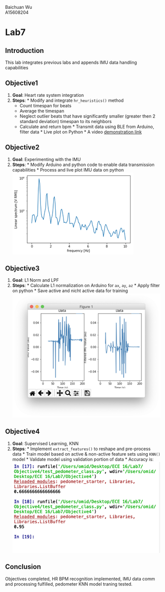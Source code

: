 Baichuan Wu </br>
A15608204 </br>

# Lab7

## Introduction
This lab integrates previous labs and appends IMU data handling capabilities

## Objective1
  1. **Goal**: Heart rate system integration
  2. **Steps**:
    * Modify and integrate ```hr_heuristics()``` method
      * Count timespan for beats
      * Average the timespan
      * Neglect outlier beats that have significantly smaller (greater then 2 standard deviation) timespan to its neighbors
      * Calculate and return bpm
    * Transmit data using BLE from Arduino, filter data
    * Live plot on Python
    * A video [demonstration link](https://drive.google.com/open?id=1rv5xHq3PWrQ1v9nz5AHxNYwvESO6w5ux)

## Objective2
  1. **Goal**: Experimenting with the IMU
  2. **Steps**:
    * Modify Arduino and python code to enable data transmission capabilities
    * Process and live plot IMU data on python
    ![welch](Images/welch.png)

## Objective3
  1. **Goal**: L1 Norm and LPF
  2. **Steps**:
    * Calculate L1 normalization on Arduino for ```ax```, ```ay```, ```az```
    * Apply filter on python
    * Save active and nicht active data for training
    ![L1_norm](Images/L1_norm.png)

## Objective4
  1. **Goal**: Supervised Learning, KNN
  2. **Steps**:
    * Implement ```extract_features()``` to reshape and pre-process data
    * Train model based on active & non-active feature sets using ```KNN()``` model
    * Validate model using validation portion of data
    * Accuracy is:
    ![Accuracy](Images/Accuracy.png)

## Conclusion
Objectives completed, HR BPM recognition implemented, IMU data comm and processing fulfilled, pedometer KNN model traning tested.
